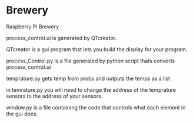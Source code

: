 # Brewery
Raspberry Pi Brewery

process_control.ui is generated by QTcreator.  

QTcreator is a gui program that lets you build the display for your program.

process_Control.py is a file generated by python script thats converts process_control.ui

temprature.py gets temp from probs and outputs the temps as a list

in temrature.py you will need to change the address of the temprature sensors to the address of your sensors.

window.py is a file containing the code that controls what each element in the gui does.

